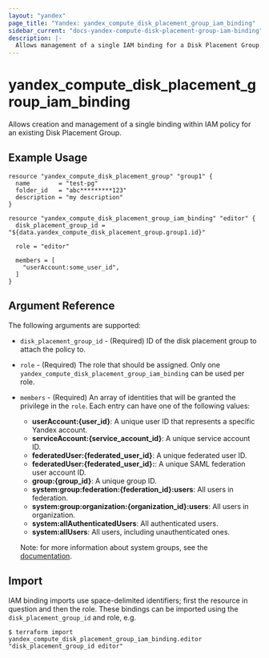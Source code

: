 ```yaml
---
layout: "yandex"
page_title: "Yandex: yandex_compute_disk_placement_group_iam_binding"
sidebar_current: "docs-yandex-compute-disk-placement-group-iam-binding"
description: |-
  Allows management of a single IAM binding for a Disk Placement Group.
---
```


# yandex\_compute\_disk\_placement\_group\_iam\_binding

Allows creation and management of a single binding within IAM policy for
an existing Disk Placement Group.

## Example Usage

```hcl
resource "yandex_compute_disk_placement_group" "group1" {
  name        = "test-pg"
  folder_id   = "abc*********123"
  description = "my description"
}

resource "yandex_compute_disk_placement_group_iam_binding" "editor" {
  disk_placement_group_id = "${data.yandex_compute_disk_placement_group.group1.id}"

  role = "editor"

  members = [
    "userAccount:some_user_id",
  ]
}
```

## Argument Reference

The following arguments are supported:

* `disk_placement_group_id` - (Required) ID of the disk placement group to attach the policy to.

* `role` - (Required) The role that should be assigned. Only one
  `yandex_compute_disk_placement_group_iam_binding` can be used per role.

* `members` - (Required) An array of identities that will be granted the privilege in the `role`.
  Each entry can have one of the following values:
    * **userAccount:{user_id}**: A unique user ID that represents a specific Yandex account.
    * **serviceAccount:{service_account_id}**: A unique service account ID.
    * **federatedUser:{federated_user_id}**: A unique federated user ID.
    * **federatedUser:{federated_user_id}:**: A unique SAML federation user account ID.
    * **group:{group_id}**: A unique group ID.
    * **system:group:federation:{federation_id}:users**: All users in federation.
    * **system:group:organization:{organization_id}:users**: All users in organization.
    * **system:allAuthenticatedUsers**: All authenticated users. 
    * **system:allUsers**: All users, including unauthenticated ones.

    Note: for more information about system groups, see the [documentation](https://cloud.yandex.com/docs/iam/concepts/access-control/system-group).

## Import

IAM binding imports use space-delimited identifiers; first the resource in question and then the role.
These bindings can be imported using the `disk_placement_group_id` and role, e.g.

```
$ terraform import yandex_compute_disk_placement_group_iam_binding.editor "disk_placement_group_id editor"
```
